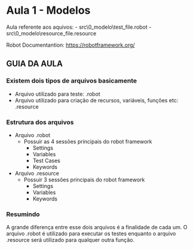 # Aula 1 - Modelos
Aula referente aos aquivos:
    - src\0_modelo\test_file.robot
    - src\0_modelo\resource_file.resource

Robot Documentantion: https://robotframework.org/

## GUIA DA AULA

### Existem dois tipos de arquivos basicamente
- Arquivo utilizado para teste: .robot
- Arquivo utilizado para criação de recursos, variáveis, funções etc: .resource

### Estrutura dos arquivos
- Arquivo .robot
    - Possuir as 4 sessões principais do robot framework
        - Settings
        - Variables
        - Test Cases
        - Keywords
- Arquivo .resource
    - Possuir 3 sessões principais do robot framework
        - Settings
        - Variables
        - Keywords

### Resumindo
A grande diferença entre esse dois arquivos é a finalidade de cada um. O arquivo .robot é utilizado para executar os testes enquanto o arquivo .resource será utilizado para qualquer outra função.